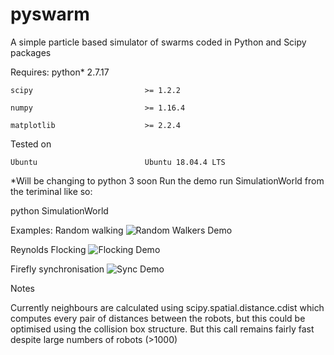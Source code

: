 # pyswarm

A simple particle based simulator of swarms coded in Python and Scipy packages

Requires:
    python*                        2.7.17
    
    scipy                         >= 1.2.2 
    
    numpy                         >= 1.16.4 
    
    matplotlib                    >= 2.2.4
    
Tested on

    Ubuntu                        Ubuntu 18.04.4 LTS

*Will be changing to python 3 soon
Run the demo run SimulationWorld from the teriminal like so:

python SimulationWorld

Examples:
Random walking
![Random Walkers Demo](https://i.imgur.com/FRZGdR6.gif)

Reynolds Flocking
![Flocking Demo](https://i.imgur.com/nKHXBAW.gif)

Firefly synchronisation
![Sync Demo](https://i.imgur.com/fMhaoQ0.gif)

Notes

Currently neighbours are calculated using scipy.spatial.distance.cdist which computes every pair of distances between the robots, but this could be optimised using the collision box structure. But this call remains fairly fast despite large numbers of robots (>1000)





